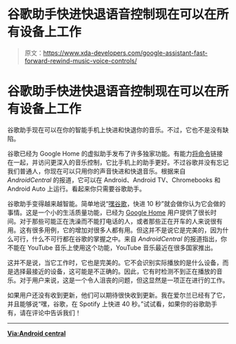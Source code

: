 # 谷歌助手快进快退语音控制现在可以在所有设备上工作

> 原文：<https://www.xda-developers.com/google-assistant-fast-forward-rewind-music-voice-controls/>

# 谷歌助手快进快退语音控制现在可以在所有设备上工作

谷歌助手现在可以在你的智能手机上快进和快退你的音乐。不过，它也不是没有缺陷。

谷歌已经为 Google Home 的虚拟助手发布了许多独家功能。有能力[将命令](https://www.xda-developers.com/google-home-assistant-3-queries/)链接在一起，并访问更深入的音乐控制，它比手机上的助手更好。不过谷歌并没有忘记我们普通人，你现在可以只用你的声音快进和快退音乐。根据来自 *AndroidCentral* 的报道，它可以在 Android、Android TV、Chromebooks 和 Android Auto 上运行。看起来你只需要谷歌助手。

谷歌助手变得越来越智能。简单地说“[嘿谷歌](https://www.xda-developers.com/hey-google-voice-command-google-assistant/)，快进 10 秒”就会做你认为它会做的事情。这是一个小的生活质量功能，已经为 [Google Home](https://www.xda-developers.com/google-home-imported-url-ical-calendars/) 用户提供了很长时间。对于那些可能正在洗澡而不能打电话的人，或者那些正在开车的人来说很有用。这有很多用例，它的增加对很多人都有用。但这并不是说它是完美的，因为什么可行，什么不可行都在谷歌的掌握之中。来自 *AndroidCentral* 的报道指出，你不能在 YouTube 音乐上使用这个功能，YouTube 音乐最近在很多国家推出。

这并不是说，当它工作时，它也是完美的。它不会识别实际播放的是什么设备，而是选择最接近的设备，这可能是不正确的。因此，它有时检测不到正在播放的音乐。对于用户来说，这是一个令人沮丧的问题，但这显然是一项正在进行的工作。

如果用户还没有收到更新，他们可以期待很快收到更新。我在爱尔兰已经有了它，并且能够说“嘿，谷歌，在 Spotify 上快进 40 秒。”试试看，如果你的谷歌助手有，请在评论中告诉我们！

* * *

[**Via:Android central**](https://www.androidcentral.com/google-assistant-music-controls-everywhere)